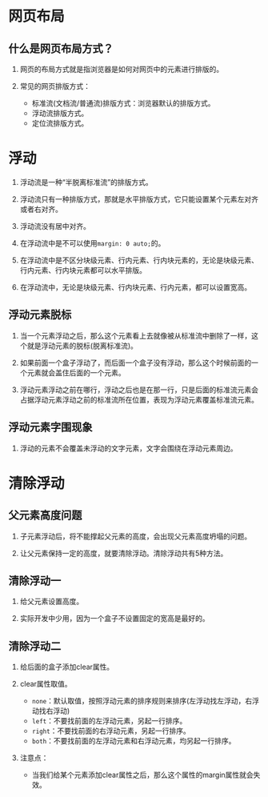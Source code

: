 # 网页布局

## 什么是网页布局方式？

1. 网页的布局方式就是指浏览器是如何对网页中的元素进行排版的。

2. 常见的网页排版方式：
    - 标准流(文档流/普通流)排版方式：浏览器默认的排版方式。
    - 浮动流排版方式。
    - 定位流排版方式。
    
# 浮动

1. 浮动流是一种“半脱离标准流”的排版方式。

2. 浮动流只有一种排版方式，那就是水平排版方式，它只能设置某个元素左对齐或者右对齐。

3. 浮动流没有居中对齐。

4. 在浮动流中是不可以使用`margin: 0 auto;`的。

5. 在浮动流中是不区分块级元素、行内元素、行内块元素的，无论是块级元素、行内元素、行内块元素都可以水平排版。

6. 在浮动流中，无论是块级元素、行内块元素、行内元素，都可以设置宽高。

## 浮动元素脱标

1. 当一个元素浮动之后，那么这个元素看上去就像被从标准流中删除了一样，这个就是浮动元素的脱标(脱离标准流)。

2. 如果前面一个盒子浮动了，而后面一个盒子没有浮动，那么这个时候前面的一个元素就会盖住后面的一个元素。

3. 浮动元素浮动之前在哪行，浮动之后也是在那一行，只是后面的标准流元素会占据浮动元素浮动之前的标准流所在位置，表现为浮动元素覆盖标准流元素。

## 浮动元素字围现象

1. 浮动的元素不会覆盖未浮动的文字元素，文字会围绕在浮动元素周边。

# 清除浮动

## 父元素高度问题
1. 子元素浮动后，将不能撑起父元素的高度，会出现父元素高度坍塌的问题。

2. 让父元素保持一定的高度，就要清除浮动。清除浮动共有5种方法。

## 清除浮动一

1. 给父元素设置高度。

2. 实际开发中少用，因为一个盒子不设置固定的宽高是最好的。

## 清除浮动二

1. 给后面的盒子添加clear属性。

2. clear属性取值。
   - `none`：默认取值，按照浮动元素的排序规则来排序(左浮动找左浮动，右浮动找右浮动)
   - `left`：不要找前面的左浮动元素，另起一行排序。
   - `right`：不要找前面的右浮动元素，另起一行排序。
   - `both`：不要找前面的左浮动元素和右浮动元素，均另起一行排序。
   
3. 注意点：
   - 当我们给某个元素添加clear属性之后，那么这个属性的margin属性就会失效。
   